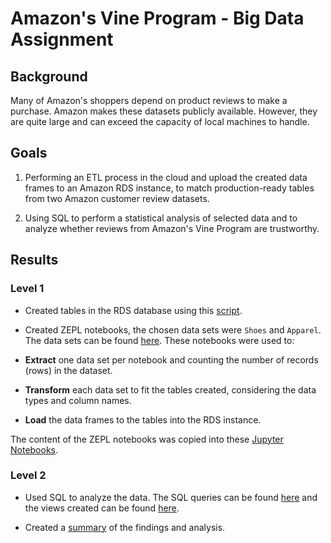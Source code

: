 # Amazon's Vine Program - Big Data Assignment

## Background

Many of Amazon's shoppers depend on product reviews to make a purchase. Amazon makes 
these datasets publicly available. However, they are quite large and can exceed the 
capacity of local machines to handle. 


## Goals

1. Performing an ETL process in the cloud and upload the created data frames to 
an Amazon RDS instance, to match production-ready tables from two Amazon customer 
review datasets.

2. Using SQL to perform a statistical analysis of selected data and to analyze whether 
reviews from Amazon's Vine Program are trustworthy.


## Results

### Level 1

* Created tables in the RDS database using this [script](./Scripts/schema.sql).

* Created ZEPL notebooks, the chosen data sets were `Shoes` and `Apparel`. 
The data sets can be found [here](https://s3.amazonaws.com/amazon-reviews-pds/tsv/index.txt).
These notebooks were used to:

- __Extract__ one data set per notebook and counting the number of records (rows) in the dataset.

- __Transform__ each data set to fit the tables created, considering the data types and column names.

- __Load__ the data frames to the tables into the RDS instance. 

The content of the ZEPL notebooks was copied into these [Jupyter Notebooks](./Notebooks/).


### Level 2 

* Used SQL to analyze the data. The SQL queries can be found [here](./Scripts/stats.sql) and 
 the views created can be found [here](./Scripts/views.sql).

* Created a [summary](./Summary/BigData_Summary.pdf) of the findings and analysis.






